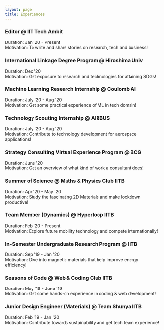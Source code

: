 ```yaml
---
layout: page
title: Experiences
---
```

### Editor @ IIT Tech Ambit
Duration: Jan '20 - Present\
Motivation: To write and share stories on research, tech and business! 
### International Linkage Degree Program @ Hiroshima Univ
Duration: Dec '20\
Motivation: Get exposure to research and technologies for attaining SDGs!
### Machine Learning Research Internship @ Coulomb AI
Duration: July '20 - Aug '20\
Motivation: Get some practical experience of ML in tech domain!
### Technology Scouting Internship @ AIRBUS
Duration: July '20 - Aug '20\
Motivation: Contribute to technology development for aerospace applications!  
### Strategy Consulting Virtual Experience Program @ BCG
Duration: June '20\
Motivation: Get an overview of what kind of work a consultant does!
### Summer of Science @ Maths & Physics Club IITB
Duration: Apr '20 - May '20\
Motivation: Study the fascinating 2D Materials and make lockdown productive!
### Team Member (Dynamics) @ Hyperloop IITB
Duration: Feb '20 - Present\
Motivation: Explore future mobility technology and compete internationally!
### In-Semester Undergraduate Research Program @ IITB
Duration: Sep '19 - Jan '20\
Motivation: Dive into magnetic materials that help improve energy efficiency!
### Seasons of Code @ Web & Coding Club IITB
Duration: May '19 - June '19\
Motivation: Get some hands-on experience in coding & web development!
### Junior Design Engineer (Materials) @ Team Shunya IITB
Duration: Feb '19 - Jan '20\
Motivation: Contribute towards sustainability and get tech team experience!
